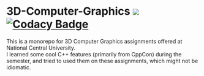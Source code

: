 # 3D-Computer-Graphics ![](https://img.shields.io/badge/language-C++17-blue.svg) [![Codacy Badge](https://api.codacy.com/project/badge/Grade/ac1642e487024d1891ba3fa79abc78b6)](https://www.codacy.com?utm_source=github.com&amp;utm_medium=referral&amp;utm_content=rZhBoYao/3D-Computer-Graphics-Lab4&amp;utm_campaign=Badge_Grade)
This is a monorepo for 3D Computer Graphics assignments offered at National Central University.  
I learned some cool C++ features (primarily from CppCon) during the semester, and tried to used them on these assignments, which might not be idiomatic.  
